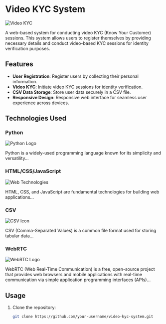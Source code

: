 # Video KYC System

![Video KYC](https://t4.ftcdn.net/jpg/05/28/03/93/360_F_528039398_6mdZc3rRfE2mHE1mndxp98e20Jbkub98.jpg)

A web-based system for conducting video KYC (Know Your Customer) sessions. This system allows users to register themselves by providing necessary details and conduct video-based KYC sessions for identity verification purposes.

## Features

- **User Registration**: Register users by collecting their personal information.
- **Video KYC**: Initiate video KYC sessions for identity verification.
- **CSV Data Storage**: Store user data securely in a CSV file.
- **Responsive Design**: Responsive web interface for seamless user experience across devices.

## Technologies Used

### Python

![Python Logo](https://freepngimg.com/thumb/categories/1402.png)

Python is a widely-used programming language known for its simplicity and versatility...

### HTML/CSS/JavaScript

![Web Technologies](https://e7.pngegg.com/pngimages/585/981/png-clipart-html-js-and-css-logo-cascading-style-sheets-javascript-html-css3-jquery-logo-miscellaneous-text-thumbnail.png)

HTML, CSS, and JavaScript are fundamental technologies for building web applications...

### CSV

![CSV Icon](https://assets-global.website-files.com/6064b31ff49a2d31e0493af1/63ff784daa460f472e688fb0_csv%20(2).png)

CSV (Comma-Separated Values) is a common file format used for storing tabular data...

### WebRTC

![WebRTC Logo](https://blog.wildix.com/wp-content/uploads/2016/11/webrtc-logo-vert-retro-255x305-1.png)

WebRTC (Web Real-Time Communication) is a free, open-source project that provides web browsers and mobile applications with real-time communication via simple application programming interfaces (APIs)...

## Usage

1. Clone the repository:
   ```bash
   git clone https://github.com/your-username/video-kyc-system.git
